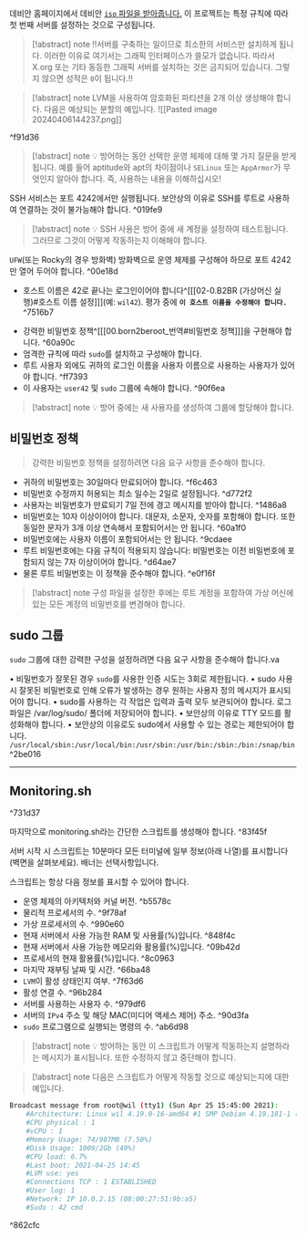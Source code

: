 데비안 홈페이지에서 데비안 [`iso` 파일을 받아줍니다.](https://www.debian.org/)
이 프로젝트는 특정 규칙에 따라 첫 번째 서버를 설정하는 것으로 구성됩니다.
> [!abstract] note
!!서버를 구축하는 일이므로 최소한의 서비스만 설치하게 됩니다.  이러한 이유로 여기서는 그래픽 인터페이스가 쓸모가 없습니다.  따라서 X.org 또는 기타 동등한 그래픽 서버를 설치하는 것은 금지되어 있습니다.  그렇지 않으면 성적은 `0`이 됩니다.!!

> [!abstract] note
LVM을 사용하여 암호화된 파티션을 2개 이상 생성해야 합니다.  다음은 예상되는 분할의 예입니다.
![[Pasted image 20240406144237.png]]

^f91d36

> [!abstract] note
>💡 방어하는 동안 선택한 운영 체제에 대해 몇 가지 질문을 받게 됩니다. 예를 들어 aptitude와 apt의 차이점이나 `SELinux` 또는 `AppArmor`가 무엇인지 알아야 합니다. 즉, 사용하는 내용을 이해하십시오!

SSH 서비스는 포트 4242에서만 실행됩니다.
보안상의 이유로 SSH를 루트로 사용하여 연결하는 것이 불가능해야 합니다. ^019fe9
> [!abstract] note
> 💡 SSH 사용은 방어 중에 새 계정을 설정하여 테스트됩니다. 그러므로 그것이 어떻게 작동하는지 이해해야 합니다.

`UFW`(또는 Rocky의 경우 방화벽) 방화벽으로 운영 체제를 구성해야 하므로 포트 4242만 열어 두어야 합니다. ^00e18d

+ 호스트 이름은 42로 끝나는 로그인이어야 합니다^[[[02-0.B2BR (가상머신 실행)#호스트 이름 설정]]](예: `wil42`). 평가 중에 **`이 호스트 이름을 수정해야 합니다.`** ^7516b7
- 강력한 비밀번호 정책^[[[00.born2beroot_번역#비밀번호 정책]]]을 구현해야 합니다. ^60a90c
- 엄격한 규칙에 따라 `sudo`를 설치하고 구성해야 합니다.
- 루트 사용자 외에도 귀하의 로그인 이름을 사용자 이름으로 사용하는 사용자가 있어야 합니다. ^ff7393
- 이 사용자는 `user42` 및 `sudo` 그룹에 속해야 합니다. ^90f6ea

> [!abstract] note
> 💡 방어 중에는 새 사용자를 생성하여 그룹에 할당해야 합니다.

## 비밀번호 정책
> 강력한 비밀번호 정책을 설정하려면 다음 요구 사항을 준수해야 합니다.

- 귀하의 비밀번호는 30일마다 만료되어야 합니다. ^f6c463
- 비밀번호 수정까지 허용되는 최소 일수는 2일로 설정됩니다. ^d772f2
- 사용자는 비밀번호가 만료되기 7일 전에 경고 메시지를 받아야 합니다. ^1486a8
- 비밀번호는 10자 이상이어야 합니다. 대문자, 소문자, 숫자를 포함해야 합니다. 또한 동일한 문자가 3개 이상 연속해서 포함되어서는 안 됩니다. ^60a1f0
- 비밀번호에는 사용자 이름이 포함되어서는 안 됩니다. ^9cdaee
- 루트 비밀번호에는 다음 규칙이 적용되지 않습니다: 비밀번호는 이전 비밀번호에 포함되지 않는 7자 이상이어야 합니다. ^d64ae7
- 물론 루트 비밀번호는 이 정책을 준수해야 합니다. ^e0f16f

> [!abstract] note
>  구성 파일을 설정한 후에는 루트 계정을 포함하여 가상 머신에 있는 모든 계정의 비밀번호를 변경해야 합니다.
## sudo 그룹
`sudo` 그룹에 대한 강력한 구성을 설정하려면 다음 요구 사항을 준수해야 합니다.va

• 비밀번호가 잘못된 경우 `sudo`를 사용한 인증 시도는 3회로 제한됩니다.
• sudo 사용 시 잘못된 비밀번호로 인해 오류가 발생하는 경우 원하는 사용자 정의 메시지가 표시되어야 합니다.
• sudo를 사용하는 각 작업은 입력과 출력 모두 보관되어야 합니다.
	로그 파일은 /var/log/sudo/ 폴더에 저장되어야 합니다.
• 보안상의 이유로 TTY 모드를 활성화해야 합니다.
• 보안상의 이유로도 sudo에서 사용할 수 있는 경로는 제한되어야 합니다. `/usr/local/sbin:/usr/local/bin:/usr/sbin:/usr/bin:/sbin:/bin:/snap/bin` ^2be016
***
## Monitoring.sh

^731d37

마지막으로 monitoring.sh라는 간단한 스크립트를 생성해야 합니다. ^83f45f

서버 시작 시 스크립트는 10분마다 모든 터미널에 일부 정보(아래 나열)를 표시합니다(벽면을 살펴보세요). 배너는 선택사항입니다.

스크립트는 항상 다음 정보를 표시할 수 있어야 합니다.

+ 운영 체제의 아키텍처와 커널 버전.  ^b5578c
+ 물리적 프로세서의 수.  ^9f78af
+ 가상 프로세서의 수.  ^990e60
+ 현재 서버에서 사용 가능한 RAM 및 사용률(%)입니다. ^848f4c
+ 현재 서버에서 사용 가능한 메모리와 활용률(%)입니다.  ^09b42d
+ 프로세서의 현재 활용률(%)입니다.  ^8c0963
+ 마지막 재부팅 날짜 및 시간.  ^66ba48
+ `LVM`이 활성 상태인지 여부.  ^7f63d6
+ 활성 연결 수.  ^96b284
+ 서버를 사용하는 사용자 수.  ^979df6
+ 서버의 `IPv4` 주소 및 해당 MAC(미디어 액세스 제어) 주소.  ^90d3fa
+ `sudo` 프로그램으로 실행되는 명령의 수. ^ab6d98

> [!abstract] note
> 💡 방어하는 동안 이 스크립트가 어떻게 작동하는지 설명하라는 메시지가 표시됩니다. 또한 수정하지 않고 중단해야 합니다.

> [!abstract] note
다음은 스크립트가 어떻게 작동할 것으로 예상되는지에 대한 예입니다.

```bash
Broadcast message from root@wil (tty1) (Sun Apr 25 15:45:00 2021):
	#Architecture: Linux wil 4.19.0-16-amd64 #1 SMP Debian 4.19.181-1 (2021-03-19) x86_64 GNU/Linux
	#CPU physical : 1 
	#vCPU : 1 
	#Memory Usage: 74/987MB (7.50%) 
	#Disk Usage: 1009/2Gb (49%) 
	#CPU load: 6.7%
	#Last boot: 2021-04-25 14:45 
	#LVM use: yes 
	#Connections TCP : 1 ESTABLISHED 
	#User log: 1 
	#Network: IP 10.0.2.15 (08:00:27:51:9b:a5) 
	#Sudo : 42 cmd
```

^862cfc
